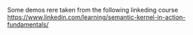 Some demos rere taken from the following linkeding course https://www.linkedin.com/learning/semantic-kernel-in-action-fundamentals/